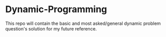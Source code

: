 # Dynamic-Programming

This repo will contain the basic and most asked/general dynamic problem question's solution for my future reference.
